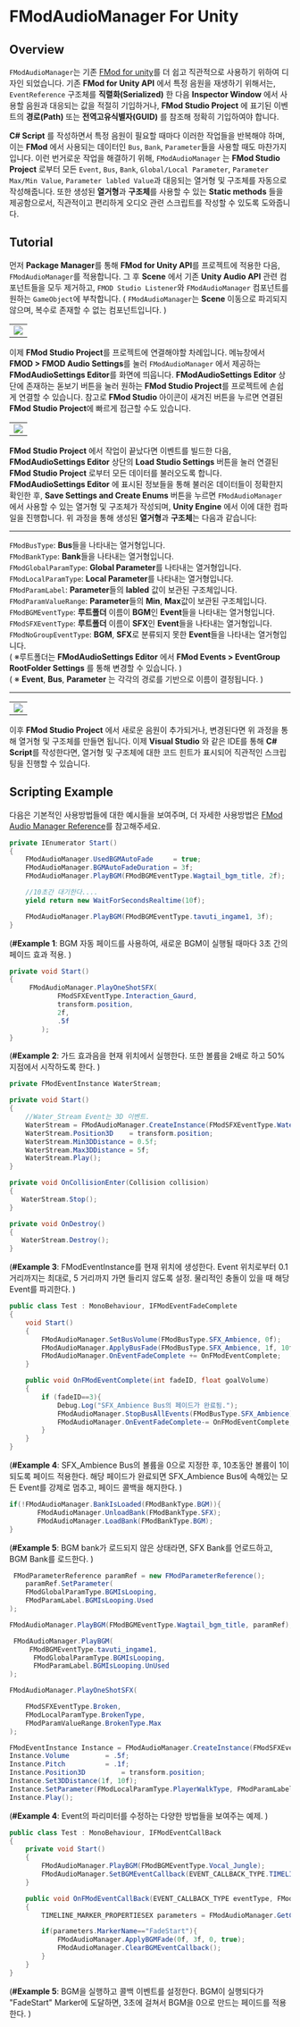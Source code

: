 # FModAudioManager For Unity

## Overview
```FModAudioManager```는 기존 [FMod for unity](https://github.com/fmod/fmod-for-unity)를 더 쉽고 직관적으로 사용하기 위하여 디자인 되었습니다. 기존 **FMod for Unity API** 에서 특정 음원을 재생하기 위해서는, ```EventReference``` 구조체를 **직렬화(Serialized)** 한 다음 **Inspector Window** 에서 사용할 음원과 대응되는 값을 적절히 기입하거나, **FMod Studio Project** 에 표기된 이벤트의 **경로(Path)** 또는 **전역고유식별자(GUID)** 를 참조해 정확히 기입하여야 합니다.

**C# Script** 를 작성하면서 특정 음원이 필요할 때마다 이러한 작업들을 반복해야 하며, 이는 **FMod** 에서 사용되는 데이터인 ```Bus```, ```Bank```, ```Parameter```들을 사용할 때도 마찬가지 입니다. 이런 번거로운 작업을 해결하기 위해, ```FModAudioManager``` 는 **FMod Studio Project** 로부터 모든 ```Event```, ```Bus```, ```Bank```, ```Global/Local Parameter```, ```Parameter Max/Min Value```, ```Parameter labled Value```과 대응되는 열거형 및 구조체를 자동으로 작성해줍니다. 또한 생성된 **열거형**과 **구조체**를 사용할 수 있는 **Static methods** 들을 제공함으로서, 직관적이고 편리하게 오디오 관련 스크립트를 작성할 수 있도록 도와줍니다.

## Tutorial
먼저 **Package Manager**를 통해 **FMod for Unity API**를 프로젝트에 적용한 다음, ```FModAudioManager```를 적용합니다. 그 후 **Scene** 에서 기존 **Unity Audio API** 관련 컴포넌트들을 모두 제거하고, ```FMOD Studio Listener```와 ```FModAudioManager``` 컴포넌트를 원하는 ```GameObject```에 부착합니다. ( ```FModAudioManager```는 **Scene** 이동으로 파괴되지 않으며, 복수로 존재할 수 없는 컴포넌트입니다. )

<table><tr><td>
<img src="https://github.com/mamajuk/FModAudioManager/blob/main/Readmy_Data/Readmy_ConnectFModProject.gif?raw=true">
</td></tr></table>

이제 **FMod Studio Project**를 프로젝트에 연결해야할 차례입니다. 메뉴창에서 **FMOD > FMOD Audio Settings**를 눌러 ```FModAudioManager``` 에서 제공하는 **FModAudioSettings Editor**를 화면에 띄웁니다. **FModAudioSettings Editor** 상단에 존재하는 돋보기 버튼을 눌러 원하는 **FMod Studio Project**를 프로젝트에 손쉽게 연결할 수 있습니다. 참고로 **FMod Studio** 아이콘이 새겨진 버튼을 누르면 연결된 **FMod Studio Project**에 빠르게 접근할 수도 있습니다.

<table><tr><td>
<img src="https://github.com/mamajuk/FModAudioManager/blob/main/Readmy_Data/Readmy_LoadedStudioData.gif?raw=true">
</td></tr></table>

**FMod Studio Project** 에서 작업이 끝났다면 이벤트를 빌드한 다음, **FModAudioSettings Editor** 상단의 **Load Studio Settings** 버튼을 눌러 연결된 **FMod Studio Project** 로부터 모든 데이터를 불러오도록 합니다. **FModAudioSettings Editor** 에 표시된 정보들을 통해 불러온 데이터들이 정확한지 확인한 후, **Save Settings and Create Enums** 버튼을 누르면 ```FModAudioManager``` 에서 사용할 수 있는 열거형 및 구조체가 작성되며, **Unity Engine** 에서 이에 대한 컴파일을 진행합니다. 위 과정을 통해 생성된 **열거형**과 **구조체**는 다음과 같습니다:<br/>

------------------------------------------------------------------------
```FModBusType```: **Bus**들을 나타내는 열거형입니다.<br/>
```FModBankType```: **Bank**들을 나타내는 열거형입니다.<br/>
```FModGlobalParamType```: **Global Parameter**를 나타내는 열거형입니다.<br/>
```FModLocalParamType```: **Local Parameter**를 나타내는 열거형입니다.<br/>
```FModParamLabel```: **Parameter**들의 **labled** 값이 보관된 구조체입니다.<br/>
```FModParamValueRange```: **Parameter**들의 **Min**, **Max**값이 보관된 구조체입니다.<br/>
```FModBGMEventType```: **루트폴더** 이름이 **BGM**인 **Event**들을 나타내는 열거형입니다.<br/>
```FModSFXEventType```: **루트폴더** 이름이 **SFX**인 **Event**들을 나타내는 열거형입니다.<br/>
```FModNoGroupEventType```: **BGM**, **SFX**로 분류되지 못한 **Event**들을 나타내는 열거형입니다.<br/>
( ※루트폴더는 **FModAudioSettings Editor** 에서 **FMod Events > EventGroup RootFolder Settings** 를 통해 변경할 수 있습니다. )<br/>
( ※ **Event**, **Bus**, **Parameter** 는 각각의 경로를 기반으로 이름이 결정됩니다. )

------------------------------------------------------------------------

<table><tr><td>
<img src="https://github.com/mamajuk/FModAudioManager/blob/main/Readmy_Data/Readmy_Scripting.gif?raw=true">
</td></tr></table>

이후 **FMod Studio Project** 에서 새로운 음원이 추가되거나, 변경된다면 위 과정을 통해 열거형 및 구조체를 만들면 됩니다. 이제 **Visual Studio** 와 같은 IDE를 통해 **C# Script**를 작성한다면, 열거형 및 구조체에 대한 코드 힌트가 표시되어 직관적인 스크립팅을 진행할 수 있습니다. 

## Scripting Example

다음은 기본적인 사용방법들에 대한 예시들을 보여주며, 더 자세한 사용방법은 [FMod Audio Manager Reference](https://bramble-route-61a.notion.site/Unity-C-FModAudioManager-e3837f0765fe4254aa40a0156d050288?pvs=4)를 참고해주세요.
``` c#
private IEnumerator Start()
{
    FModAudioManager.UsedBGMAutoFade     = true;
    FModAudioManager.BGMAutoFadeDuration = 3f;
    FModAudioManager.PlayBGM(FModBGMEventType.Wagtail_bgm_title, 2f);

    //10초간 대기한다....
    yield return new WaitForSecondsRealtime(10f);

    FModAudioManager.PlayBGM(FModBGMEventType.tavuti_ingame1, 3f);
}
```

(**#Example 1**: BGM 자동 페이드를 사용하여, 새로운 BGM이 실행될 때마다 3초 간의 페이드 효과 적용. )

``` c#
private void Start()
{
     FModAudioManager.PlayOneShotSFX(
            FModSFXEventType.Interaction_Gaurd,
            transform.position,
            2f,
            .5f
        );
}
```

(**#Example 2**: 가드 효과음을 현재 위치에서 실행한다. 또한 볼륨을 2배로 하고 50% 지점에서 시작하도록 한다.   )

``` c#
private FModEventInstance WaterStream;

private void Start()
{
    //Water_Stream Event는 3D 이벤트.
    WaterStream = FModAudioManager.CreateInstance(FModSFXEventType.Water_Stream);
    WaterStream.Position3D    = transform.position;
    WaterStream.Min3DDistance = 0.5f;
    WaterStream.Max3DDistance = 5f;
    WaterStream.Play();
}

private void OnCollisionEnter(Collision collision)
{
   WaterStream.Stop();
}

private void OnDestroy()
{
   WaterStream.Destroy();
}
```

(**#Example 3**: FModEventInstance를 현재 위치에 생성한다. Event 위치로부터 0.1 거리까지는 최대로, 5 거리까지 가면 들리지 않도록 설정. 물리적인 충돌이 있을 때 해당 Event를 파괴한다. )

``` c#
public class Test : MonoBehaviour, IFModEventFadeComplete
{
    void Start()
    {
        FModAudioManager.SetBusVolume(FModBusType.SFX_Ambience, 0f);
        FModAudioManager.ApplyBusFade(FModBusType.SFX_Ambience, 1f, 10f, 3);
        FModAudioManager.OnEventFadeComplete += OnFModEventComplete;
    }

    public void OnFModEventComplete(int fadeID, float goalVolume)
    {
        if (fadeID==3){
            Debug.Log("SFX_Ambience Bus의 페이드가 완료됨.");
            FModAudioManager.StopBusAllEvents(FModBusType.SFX_Ambience);
            FModAudioManager.OnEventFadeComplete-= OnFModEventComplete;
        }
    }
}
```

(**#Example 4**: SFX_Ambience Bus의 볼륨을 0으로 지정한 후, 10초동안 볼륨이 1이 되도록 페이드 적용한다. 해당 페이드가 완료되면 SFX_Ambience Bus에 속해있는 모든 Event를 강제로 멈추고, 페이드 콜백을 해지한다.  )

``` c#
if(!FModAudioManager.BankIsLoaded(FModBankType.BGM)){
       FModAudioManager.UnloadBank(FModBankType.SFX);
       FModAudioManager.LoadBank(FModBankType.BGM);
}
```

(**#Example 5**: BGM bank가 로드되지 않은 상태라면, SFX Bank를 언로드하고, BGM Bank를 로드한다. )

``` c#
 FModParameterReference paramRef = new FModParameterReference();
	paramRef.SetParameter(
   	FModGlobalParamType.BGMIsLooping,
   	FModParamLabel.BGMIsLooping.Used
);

FModAudioManager.PlayBGM(FModBGMEventType.Wagtail_bgm_title, paramRef);
```
```` c#
 FModAudioManager.PlayBGM(
     FModBGMEventType.tavuti_ingame1,
      FModGlobalParamType.BGMIsLooping,
      FModParamLabel.BGMIsLooping.UnUsed
);
````
```` c#
FModAudioManager.PlayOneShotSFX(

    FModSFXEventType.Broken,
    FModLocalParamType.BrokenType,
    FModParamValueRange.BrokenType.Max
);
````
```` c#
FModEventInstance Instance = FModAudioManager.CreateInstance(FModSFXEventType.Player_Walk);
Instance.Volume 		= .5f;
Instance.Pitch 			= .1f;
Instance.Position3D 		= transform.position;
Instance.Set3DDistance(1f, 10f);
Instance.SetParameter(FModLocalParamType.PlayerWalkType, FModParamLabel.PlayerWalkType.Grass);
Instance.Play();
````
(**#Example 4**: Event의 파리미터를 수정하는 다양한 방법들을 보여주는 예제. )

```` c#
public class Test : MonoBehaviour, IFModEventCallBack
{
    private void Start()
    {
        FModAudioManager.PlayBGM(FModBGMEventType.Vocal_Jungle);
        FModAudioManager.SetBGMEventCallback(EVENT_CALLBACK_TYPE.TIMELINE_MARKER, OnFModEventCallBack);
    }

    public void OnFModEventCallBack(EVENT_CALLBACK_TYPE eventType, FModEventInstance eventTarget, int paramKey)
    {
        TIMELINE_MARKER_PROPERTIESEX parameters = FModAudioManager.GetCallbackParams_Marker(paramKey);

        if(parameters.MarkerName=="FadeStart"){
            FModAudioManager.ApplyBGMFade(0f, 3f, 0, true);
            FModAudioManager.ClearBGMEventCallback();
        }
    }
}
````
(**#Example 5**: BGM을 실행하고 콜백 이벤트를 설정한다. BGM이 실행되다가 "FadeStart" Marker에 도달하면, 3초에 걸쳐서 BGM을 0으로 만드는 페이드를 적용한다. )
